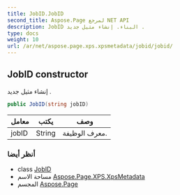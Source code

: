 ```yaml
---
title: JobID.JobID
second_title: Aspose.Page لمرجع NET API
description: JobID البناء. إنشاء مثيل جديد .
type: docs
weight: 10
url: /ar/net/aspose.page.xps.xpsmetadata/jobid/jobid/
---
```

## JobID constructor

إنشاء مثيل جديد .

```csharp
public JobID(string jobID)
```

| معامل | يكتب | وصف |
| --- | --- | --- |
| jobID | String | معرف الوظيفة. |

### أنظر أيضا

* class [JobID](../)
* مساحة الاسم [Aspose.Page.XPS.XpsMetadata](../../jobid/)
* المجسم [Aspose.Page](../../../)


